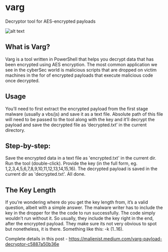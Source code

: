 # varg
Decryptor tool for AES-encrypted payloads

![alt text](https://github.com/vithakur/varg/images/varh.png)

## What is Varg?
Varg is a tool written in PowerShell that helps you decrypt data that has been encrypted using AES encryption. The most common application we see in the cyberSec world is malicious scripts that are dropped on victim machines in the for of encrypted payloads that execute malicious code once decrypted.

## Usage
You’ll need to first extract the encrypted payload from the first stage malware (usually a vbs/js) and save it as a text file. Absolute path of this file will need to be passed to the tool along with the key and it’ll decrypt the payload and save the decrypted file as ‘decrypted.txt’ in the current directory.
## Step-by-step:
Save the encrypted data in a text file as 'encrypted.txt' in the current dir.
Run the tool (double-click).
Provide the key (in the full form, eg. 1,2,3,4,5,6,7,8,9,10,11,12,13,14,15,16).
The decrypted payload is saved in the current dir as 'decrypted.txt'.
All done.

## The Key Length
If you’re wondering where do you get the key length from, it’s a valid question, albeit with a simple answer. The malware writer has to include the key in the dropper for the the code to run successfully. The code simply wouldn’t run without it. So usually, they include the key right in the end, after the encrypted payload. They make sure its not very obvious to spot but nonetheless, it is there. Something like this: -k (1..16).

Complete details in this post - https://malienist.medium.com/varg-payload-decryptor-c5887a50b36e
